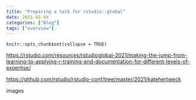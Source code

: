 ```yaml
---
title: "Preparing a talk for rstudio::global"
date: 2021-02-XX
categories: ["Blog"]
tags: ["overview"]
---
```


```{r setup, include=FALSE}
knitr::opts_chunk$set(collapse = TRUE)
```

https://rstudio.com/resources/rstudioglobal-2021/making-the-jump-from-learning-to-applying-r-training-and-documentation-for-different-levels-of-expertise/

https://github.com/rstudio/rstudio-conf/tree/master/2021/katehertweck

images
